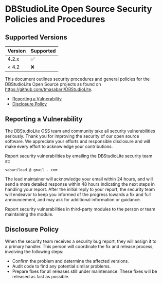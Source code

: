 # DBStudioLite Open Source Security Policies and Procedures

## Supported Versions

| Version | Supported          |
| ------- | ------------------ |
| 4.2.x   | :white_check_mark: |
| < 4.2   | :x:                |

This document outlines security procedures and general policies for the
DBStudioLite Open Source projects as found on https://github.com/tmasabari/DBStudioLite.

  * [Reporting a Vulnerability](#reporting-a-vulnerability)
  * [Disclosure Policy](#disclosure-policy)

## Reporting a Vulnerability 

The DBStudioLite OSS team and community take all security vulnerabilities
seriously. Thank you for improving the security of our open source 
software. We appreciate your efforts and responsible disclosure and will
make every effort to acknowledge your contributions.

Report security vulnerabilities by emailing the DBStudioLite security team at:
    
    sabarilead @ gmail . com

The lead maintainer will acknowledge your email within 24 hours, and will
send a more detailed response within 48 hours indicating the next steps in 
handling your report. After the initial reply to your report, the security
team will endeavor to keep you informed of the progress towards a fix and
full announcement, and may ask for additional information or guidance.

Report security vulnerabilities in third-party modules to the person or 
team maintaining the module.

## Disclosure Policy

When the security team receives a security bug report, they will assign it
to a primary handler. This person will coordinate the fix and release
process, involving the following steps:

  * Confirm the problem and determine the affected versions.
  * Audit code to find any potential similar problems.
  * Prepare fixes for all releases still under maintenance. These fixes
    will be released as fast as possible.
